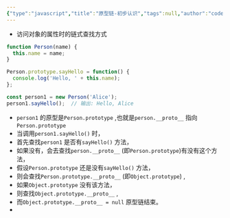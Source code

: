 ```yaml
---
{"type":"javascript","title":"原型链-初步认识","tags":null,"author":"codertoro","establish":"2025-04-10","update":"2025-04-10","dg-publish":true,"permalink":"/Projects/003-JavaScript/原型链-初步认识/","dgPassFrontmatter":true,"created":"2025-04-10T15:52:40.982+08:00","updated":"2025-04-10T16:05:49.541+08:00"}
---
```


- 访问对象的属性时的链式查找方式
```js
function Person(name) {
  this.name = name;
}

Person.prototype.sayHello = function() {
  console.log('Hello, ' + this.name);
};

const person1 = new Person('Alice');
person1.sayHello();  // 输出: Hello, Alice

```
- `person1` 的原型是`Person.prototype` ,也就是`person.__proto__` 指向`Person.prototype` 
- 当调用`person1.sayHello()` 时，
- 首先查找`person1` 是否有`sayHello()` 方法，
- 如果没有，会去查找`person.__proto__` (即`Person.prototype`)有没有这个方法，
- 假设`Person.prototype` 还是没有`sayHello()` 方法，
- 则会查找`Person.prototype.__proto__` (即`Object.prototype`) ,
- 如果`Object.prototype` 没有该方法，
- 则查找`Object.prototype.__proto__` ,
- 而`Object.prototype.__proto__ = null` 原型链结束。
- 